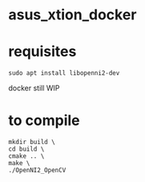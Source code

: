 # asus_xtion_docker

# requisites

    sudo apt install libopenni2-dev

docker still WIP

# to compile

    mkdir build \
    cd build \
    cmake .. \
    make \
    ./OpenNI2_OpenCV

